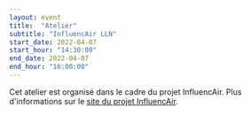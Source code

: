 ```yaml
---
layout: event
title:  "Atelier"
subtitle: "InfluencAir LLN"
start_date: 2022-04-07
start_hour: "14:30:00"
end_date: 2022-04-07
end_hour: "16:00:00"
---
```


Cet atelier est organisé dans le cadre du projet InfluencAir. Plus d'informations sur le [site du projet InfluencAir][influencair].

[influencair]: https://www.openhub.be/influencair-lln
